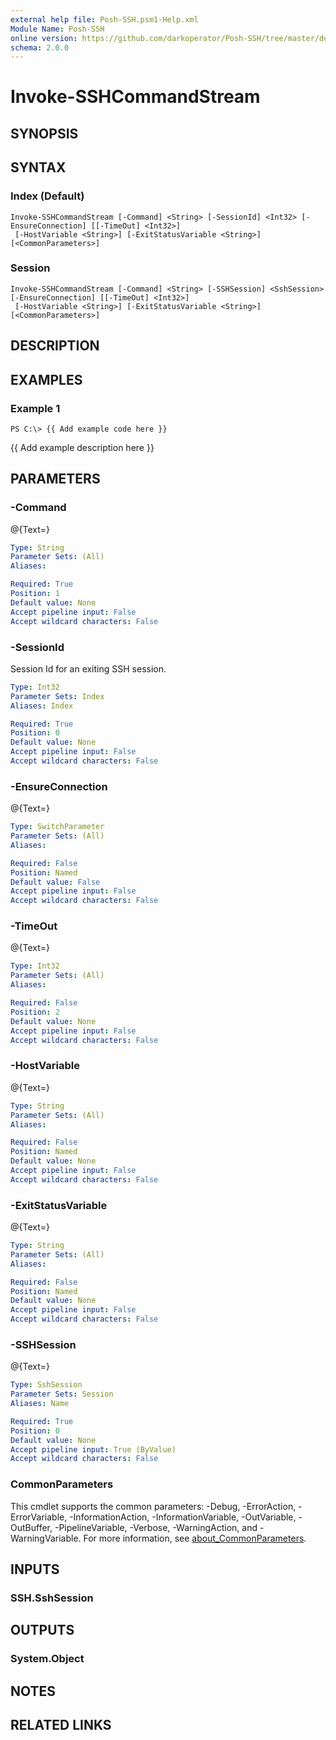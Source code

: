 ```yaml
---
external help file: Posh-SSH.psm1-Help.xml
Module Name: Posh-SSH
online version: https://github.com/darkoperator/Posh-SSH/tree/master/docs
schema: 2.0.0
---
```


# Invoke-SSHCommandStream

## SYNOPSIS

## SYNTAX

### Index (Default)
```
Invoke-SSHCommandStream [-Command] <String> [-SessionId] <Int32> [-EnsureConnection] [[-TimeOut] <Int32>]
 [-HostVariable <String>] [-ExitStatusVariable <String>] [<CommonParameters>]
```

### Session
```
Invoke-SSHCommandStream [-Command] <String> [-SSHSession] <SshSession> [-EnsureConnection] [[-TimeOut] <Int32>]
 [-HostVariable <String>] [-ExitStatusVariable <String>] [<CommonParameters>]
```

## DESCRIPTION

## EXAMPLES

### Example 1
```
PS C:\> {{ Add example code here }}
```

{{ Add example description here }}

## PARAMETERS

### -Command
@{Text=}

```yaml
Type: String
Parameter Sets: (All)
Aliases:

Required: True
Position: 1
Default value: None
Accept pipeline input: False
Accept wildcard characters: False
```

### -SessionId
Session Id for an exiting SSH session.

```yaml
Type: Int32
Parameter Sets: Index
Aliases: Index

Required: True
Position: 0
Default value: None
Accept pipeline input: False
Accept wildcard characters: False
```

### -EnsureConnection
@{Text=}

```yaml
Type: SwitchParameter
Parameter Sets: (All)
Aliases:

Required: False
Position: Named
Default value: False
Accept pipeline input: False
Accept wildcard characters: False
```

### -TimeOut
@{Text=}

```yaml
Type: Int32
Parameter Sets: (All)
Aliases:

Required: False
Position: 2
Default value: None
Accept pipeline input: False
Accept wildcard characters: False
```

### -HostVariable
@{Text=}

```yaml
Type: String
Parameter Sets: (All)
Aliases:

Required: False
Position: Named
Default value: None
Accept pipeline input: False
Accept wildcard characters: False
```

### -ExitStatusVariable
@{Text=}

```yaml
Type: String
Parameter Sets: (All)
Aliases:

Required: False
Position: Named
Default value: None
Accept pipeline input: False
Accept wildcard characters: False
```

### -SSHSession
@{Text=}

```yaml
Type: SshSession
Parameter Sets: Session
Aliases: Name

Required: True
Position: 0
Default value: None
Accept pipeline input: True (ByValue)
Accept wildcard characters: False
```

### CommonParameters
This cmdlet supports the common parameters: -Debug, -ErrorAction, -ErrorVariable, -InformationAction, -InformationVariable, -OutVariable, -OutBuffer, -PipelineVariable, -Verbose, -WarningAction, and -WarningVariable. For more information, see [about_CommonParameters](http://go.microsoft.com/fwlink/?LinkID=113216).

## INPUTS

### SSH.SshSession
## OUTPUTS

### System.Object
## NOTES

## RELATED LINKS
